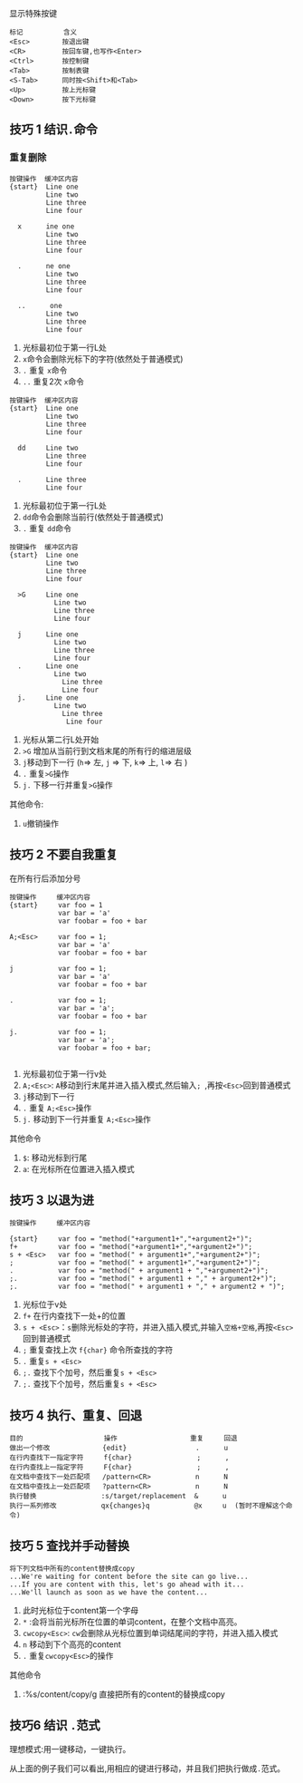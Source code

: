 显示特殊按键

```
标记          含义
<Esc>        按退出键
<CR>         按回车键,也写作<Enter>
<Ctrl>       按控制键
<Tab>        按制表键
<S-Tab>      同时按<Shift>和<Tab>
<Up>         按上光标键
<Down>       按下光标键
```

## 技巧 1 结识`.`命令

### 重复删除
```
按键操作  缓冲区内容
{start}  Line one  
         Line two
         Line three
         Line four
         
  x      ine one  
         Line two
         Line three
         Line four
         
  .      ne one  
         Line two
         Line three
         Line four
       
  ..      one  
         Line two
         Line three
         Line four
```

1. 光标最初位于第一行L处
2. 	`x`命令会删除光标下的字符(依然处于普通模式)
3. `.` 重复 `x`命令
4. `..` 重复2次 `x`命令

```
按键操作  缓冲区内容
{start}  Line one  
         Line two
         Line three
         Line four
         
  dd     Line two
         Line three
         Line four
         
  .      Line three
         Line four
```

1. 光标最初位于第一行L处
2. 	`dd`命令会删除当前行(依然处于普通模式)
3. `.` 重复 `dd`命令



```
按键操作  缓冲区内容
{start}  Line one  
         Line two
         Line three
         Line four
         
  >G     Line one
           Line two
           Line three
           Line four
         
  j      Line one
           Line two
           Line three
           Line four
  .      Line one
           Line two
             Line three
             Line four
  j.     Line one
           Line two
             Line three
              Line four
```

1. 光标从第二行L处开始
2. `>G` 增加从当前行到文档末尾的所有行的缩进层级
3. `j`移动到下一行 (`h`=> 左, `j` => 下, `k`=> 上, `l`=> 右 )
4. `.` 重复`>G`操作
5. `j.` 下移一行并重复`>G`操作

其他命令:

1. `u`撤销操作

## 技巧 2 不要自我重复

在所有行后添加分号

```
按键操作     缓冲区内容
{start}     var foo = 1
            var bar = 'a'
            var foobar = foo + bar

A;<Esc>     var foo = 1;
            var bar = 'a'
            var foobar = foo + bar
            
j           var foo = 1;
            var bar = 'a'
            var foobar = foo + bar

.           var foo = 1;
            var bar = 'a';
            var foobar = foo + bar

j.          var foo = 1;
            var bar = 'a';
            var foobar = foo + bar;         
            
```

1. 光标最初位于第一行v处
2. `A;<Esc>`: `A`移动到行末尾并进入插入模式,然后输入`; `,再按`<Esc>`回到普通模式
3. `j`移动到下一行
4. `.` 重复 `A;<Esc>`操作
5. `j.` 移动到下一行并重复 `A;<Esc>`操作


其他命令

1. `$`: 移动光标到行尾
2. `a`: 在光标所在位置进入插入模式



## 技巧 3 以退为进

```
按键操作     缓冲区内容

{start}     var foo = "method("+argument1+","+argument2+")";
f+          var foo = "method("+argument1+","+argument2+")";
s + <Esc>   var foo = "method(" + argument1+","+argument2+")";
;           var foo = "method(" + argument1+","+argument2+")";
.           var foo = "method(" + argument1 + ","+argument2+")";
;.          var foo = "method(" + argument1 + "," + argument2+")";
;.          var foo = "method(" + argument1 + "," + argument2 + ")";

```

1. 光标位于v处
2. `f+` 在行内查找下一处+的位置
3. `s + <Esc>`：`s`删除光标处的字符，并进入插入模式,并输入`空格+空格`,再按`<Esc>`回到普通模式
4. `;` 重复查找上次 `f{char}` 命令所查找的字符
5. `.` 重复`s + <Esc>`
6. `;.` 查找下个加号，然后重复`s + <Esc>`
7. `;.` 查找下个加号，然后重复`s + <Esc>`


<!--1. `f{char}`在行内查找下一处该字符的位置
2. `;` 重复查找上次 f 命令所查找的字符
3. `s` 先删除光标下的字符，然后进入插入模式-->

## 技巧 4 执行、重复、回退

```
目的                    操作                  重复     回退
做出一个修改             {edit}                 .      u
在行内查找下一指定字符     f{char}                ;      ,
在行内查找上一指定字符     F{char}                ;      ,
在文档中查找下一处匹配项   /pattern<CR>           n      N在文档中查找上一处匹配项   ?pattern<CR>           n      N
执行替换                :s/target/replacement  &      u
执行一系列修改           qx{changes}q           @x     u  (暂时不理解这个命令)
```

## 技巧 5 查找并手动替换
```
将下列文档中所有的content替换成copy
...We're waiting for content before the site can go live... 
...If you are content with this, let's go ahead with it... 
...We'll launch as soon as we have the content...
```

1. 此时光标位于content第一个字母
2. `*` :会将当前光标所在位置的单词content，在整个文档中高亮。
3. `cwcopy<Esc>`: `cw`会删除从光标位置到单词结尾间的字符，并进入插入模式
4. `n` 移动到下个高亮的content
5. `.` 重复`cwcopy<Esc>`的操作

其他命令

1. :%s/content/copy/g 直接把所有的content的替换成copy

## 技巧6 结识 `.`范式

理想模式:用一键移动，一键执行。

从上面的例子我们可以看出,用相应的键进行移动，并且我们把执行做成`.`范式。



